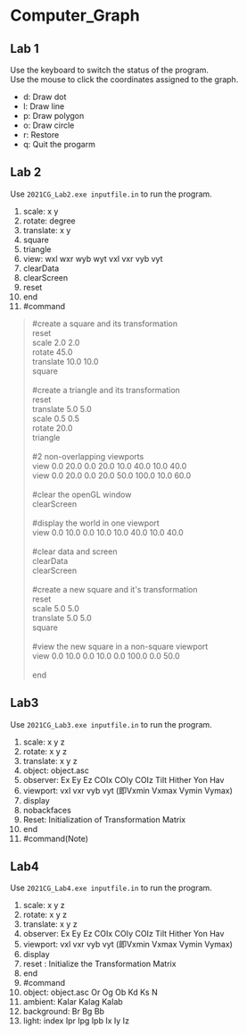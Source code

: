 # Computer_Graph

## Lab 1
Use the keyboard to switch the status of the program. <br>
Use the mouse to click the coordinates assigned to the graph. 
- d: Draw dot
- l: Draw line
- p: Draw polygon
- o: Draw circle
- r: Restore
- q: Quit the progarm

## Lab 2
Use `2021CG_Lab2.exe inputfile.in` to run the program.
1. scale: x y
2. rotate: degree
3. translate: x y
4. square
5. triangle
6. view: wxl wxr wyb wyt vxl vxr vyb vyt
7. clearData
8. clearScreen
9. reset
10. end
11. #command
  > #create a square and its transformation
  > <br>reset
  > <br>scale 2.0 2.0
  > <br>rotate 45.0
  > <br>translate 10.0 10.0
  > <br>square
  > <br>
  > <br>#create a triangle and its transformation
  > <br>reset
  > <br>translate 5.0 5.0
  > <br>scale 0.5 0.5
  > <br>rotate 20.0
  > <br>triangle
  > <br>
  > <br>#2 non-overlapping viewports
  > <br>view 0.0 20.0 0.0 20.0 10.0 40.0  10.0 40.0
  > <br>view 0.0 20.0 0.0 20.0 50.0 100.0 10.0 60.0
  > <br>
  > <br>#clear the openGL window
  > <br>clearScreen
  > <br>
  > <br>#display the world in one viewport
  > <br>view 0.0 10.0 0.0 10.0 10.0 40.0  10.0 40.0
  > <br>
  > <br>#clear data and screen
  > <br>clearData
  > <br>clearScreen
  > <br>
  > <br>#create a new square and it's transformation
  > <br>reset
  > <br>scale 5.0 5.0
  > <br>translate 5.0 5.0
  > <br>square
  > <br>
  > <br>#view the new square in a non-square viewport
  > <br>view 0.0 10.0 0.0 10.0 0.0 100.0 0.0 50.0 
  > <br>
  > <br>end

## Lab3
Use `2021CG_Lab3.exe inputfile.in` to run the program.
1. scale: x y z
2. rotate: x y z
3. translate: x y z
4. object: object.asc
5. observer: Ex Ey Ez COIx COIy COIz Tilt Hither Yon Hav
6. viewport: vxl vxr vyb vyt (即Vxmin Vxmax Vymin Vymax)
7. display
8. nobackfaces
9. Reset: Initialization of Transformation Matrix
10. end
11. #command(Note)

## Lab4
Use `2021CG_Lab4.exe inputfile.in` to run the program.
1. scale: x y z
2. rotate: x y z
3. translate: x y z
4. observer: Ex Ey Ez COIx COIy COIz Tilt Hither Yon Hav
5. viewport: vxl vxr vyb vyt (即Vxmin Vxmax Vymin Vymax)
6. display
7. reset : Initialize the Transformation Matrix 
8. end
9. #command
10. object: object.asc Or Og Ob Kd Ks N
11. ambient: KaIar KaIag KaIab
12. background: Br Bg Bb
13. light: index Ipr Ipg Ipb Ix Iy Iz
